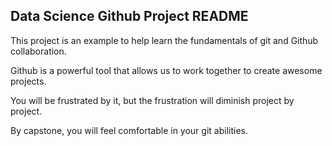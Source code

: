## Data Science Github Project README

This project is an example to help learn the fundamentals of git and Github collaboration.  

Github is a powerful tool that allows us to work together to create awesome projects.  

You will be frustrated by it, but the frustration will diminish project by project.  

By capstone, you will feel comfortable in your git abilities.  
